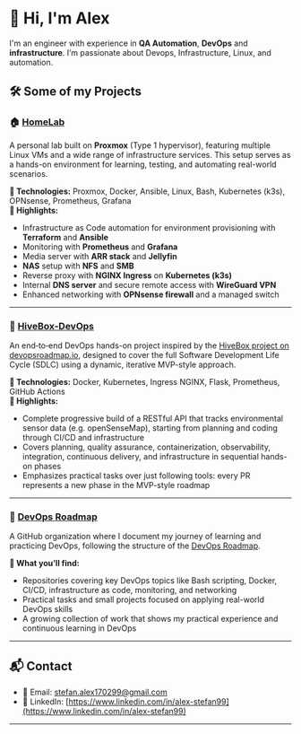 # 👋 Hi, I'm Alex

I'm an engineer with experience in **QA Automation**, **DevOps** and **infrastructure**. I’m passionate about Devops, Infrastructure, Linux, and automation.

## 🛠️ Some of my Projects

### 🏠 [HomeLab](https://github.com/AlexStefan17/homelab)  
A personal lab built on **Proxmox** (Type 1 hypervisor), featuring multiple Linux VMs and a wide range of infrastructure services. This setup serves as a hands-on environment for learning, testing, and automating real-world scenarios.

**🔹 Technologies:** Proxmox, Docker, Ansible, Linux, Bash, Kubernetes (k3s), OPNsense, Prometheus, Grafana  
**🔹 Highlights:**
- Infrastructure as Code automation for environment provisioning with **Terraform** and **Ansible**
- Monitoring with **Prometheus** and **Grafana**
- Media server with **ARR stack** and **Jellyfin** 
- **NAS** setup with **NFS** and **SMB**  
- Reverse proxy with **NGINX Ingress** on **Kubernetes (k3s)**  
- Internal **DNS server** and secure remote access with **WireGuard VPN**  
- Enhanced networking with **OPNsense firewall** and a managed switch

---

### 🧪 [HiveBox-DevOps](https://github.com/AlexStefan17/HiveBox-DevOps)
An end‑to‑end DevOps hands-on project inspired by the [HiveBox project on devopsroadmap.io](https://devopsroadmap.io/projects/hivebox/), designed to cover the full Software Development Life Cycle (SDLC) using a dynamic, iterative MVP-style approach.

**🔹 Technologies:** Docker, Kubernetes, Ingress NGINX, Flask, Prometheus, GitHub Actions  
**🔹 Highlights:**  
- Complete progressive build of a RESTful API that tracks environmental sensor data (e.g. openSenseMap), starting from planning and coding through CI/CD and infrastructure
- Covers planning, quality assurance, containerization, observability, integration, continuous delivery, and infrastructure in sequential hands-on phases
- Emphasizes practical tasks over just following tools: every PR represents a new phase in the MVP-style roadmap

---

### 🧭 [DevOps Roadmap](https://github.com/orgs/DevOps-Roadmap-AlexStefan/repositories)  
A GitHub organization where I document my journey of learning and practicing DevOps, following the structure of the [DevOps Roadmap](https://roadmap.sh/devops).

**🔹 What you’ll find:**  
- Repositories covering key DevOps topics like Bash scripting, Docker, CI/CD, infrastructure as code, monitoring, and networking  
- Practical tasks and small projects focused on applying real-world DevOps skills  
- A growing collection of work that shows my practical experience and continuous learning in DevOps

---

## 📬 Contact

- 📧 Email: stefan.alex170299@gmail.com 
- 💼 LinkedIn: [https://www.linkedin.com/in/alex-stefan99](https://www.linkedin.com/in/alex-stefan99)

---
